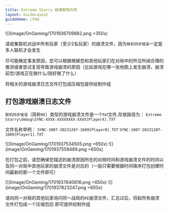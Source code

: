 ```yaml
---
title: Extreme Starry 疑难解答向导
layout: GuideLayout
guideHome: /FAQ
---
```


![](image/OnGaming/1701936709882.png =350x)

请收集联机对战中所有玩家（至少2名玩家）的崩溃文件，因为`联机同步错误`一定是多人联机才会发生

尽可能确定事发原因，您可以根据根据您和其他玩家们在对局中的所见所闻合理的推测或者尝试复现导致游戏崩溃的原因（比如游戏在哪一张地图上发生崩溃，崩溃前您/游戏正在做什么/刚好做了什么）

将相关的游戏崩溃日志文件打包成压缩包提供给制作组

## 打包游戏崩溃日志文件

`联机同步错误`（简称`RE`）类型的游戏崩溃文件是一个txt文件,存放路径为：
`Extreme Starry\debug\SYNC-XXXX-XXXXXXXX-XXXX[PlayerX].TXT`

文件名称举例：
`SYNC-1007-20231207-1609[Player0].TXT`
`SYNC-1007-20231207-1609[Player1].TXT`

![](image/OnGaming/1701937534505.png =650x)
![](image/OnGaming/1701937558489.png =650x)

在打包之前，请您确保您描述的崩溃原因所在的对局时间和游戏崩溃文件的时间以及同一对局中其他玩家的崩溃文件是对应的（一般只需要根据时间降序打包创建时间最新的那一个文件即可）

![](image/OnGaming/1701937840618.png =650x)
![](image/OnGaming/1701937823247.png =650x)

请向同一对局的其他玩家询问同一战局的`RE`崩溃文件，汇总过后，将起所有崩溃文件打包成一个压缩包后
即可提供给制作组
